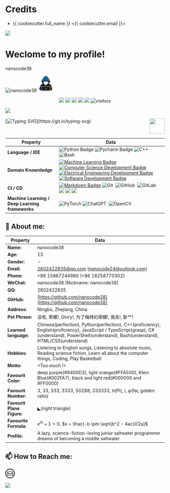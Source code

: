 # Credits

* {{ cookiecutter.full_name }} <{{ cookiecutter.email }}>

![](assets/Bottom_up.svg)
# Weclome to my profile!
<p>nanocode38</p>
<p align="left">
<a target="blank"><img align="center" src="./src/Avatar.jpg" alt="nanocode38" height="90" width="90" /></a>
<img src = "https://github.com/0xAbdulKhalid/0xAbdulKhalid/raw/main/assets/mdImages/about_me.gif" width = 50px>
<p>
</p>


<!--   my-icons -->
<p align="center">
    <a href="https://github.com/nanocode38/nanocode38"><img src="https://img.shields.io/badge/status-updating-brightgreen.svg"></a>
    <a href="https://github.com/python/cpython"><img src="https://img.shields.io/badge/Python-3.12-FF1493.svg"></a>
    <a href="https://github.com/nanocode38/nanocode38/graphs/contributors"><img src="https://img.shields.io/github/contributors/nanocode38/nanocode38?color=red"></a>
    <a href="https://github.com/nanocode38/nanocode38/stargazers"><img src="https://img.shields.io/github/stars/nanocode38/nanocode38.svg?logo=github"></a>
    <a href="https://github.com/nanocode38/nanocode38/network/members"><img src="https://img.shields.io/github/forks/nanocode38/nanocode38.svg?color=blue&logo=github"></a>
    <img src="https://visitor-badge.laobi.icu/badge?page_id=nanocode38.nanocode38" alt="visitors"/>   
</p>

<!--   my-header-img -->
![](./src/header_.png)

<a href="https://www.python.org/"><img src="https://upload.wikimedia.org/wikipedia/commons/c/c3/Python-logo-notext.svg" align="right" height="48" width="48" ></a>

<!--   my-ticker -->    
[![Typing SVG](https://readme-typing-svg.herokuapp.com?color=%2336BCF7&center=true&vCenter=true&width=600&lines=Hi+there+👋,+I+am+nanocode38;+I+am+a+13-year-old+boy.;+Welcome+to+My+Profile!;+Over+5+years+of+programming+experience;Always+learning+new+things+;Python+learning+enthusiast;)](https://git.io/typing-svg)


<!--   skyline  3D  -->
<a href="https://skyline.github.com/BEPb/2022"><img src="./assets/Web.gif" alt="" width="auto" height="auto" /></a>
                                                                                                                                                                                                                                                                                                                                                                                                                                                                                                                                                                                                                                                                                                                                                                                                                                                                                                                                                                                                                                                                                                                                                                                                                                                                                                                                                                                                                                                                                                                                                                                                                                                                                                                                                                                                    
<!--   my-skils -->

| Property                                        | Data                                                                                                                                                                                                                                                                                                                                                                                                                                                                                                                                                                                                                                                                                                                                                                                                                                                                                                                                                                                                                                                                                                                                                                                                                                                                                                                                                                                                                                                                                                                                                                                                                                                                                                                                                                                                                                                                                                                                                                  |
|-------------------------------------------------|-----------------------------------------------------------------------------------------------------------------------------------------------------------------------------------------------------------------------------------------------------------------------------------------------------------------------------------------------------------------------------------------------------------------------------------------------------------------------------------------------------------------------------------------------------------------------------------------------------------------------------------------------------------------------------------------------------------------------------------------------------------------------------------------------------------------------------------------------------------------------------------------------------------------------------------------------------------------------------------------------------------------------------------------------------------------------------------------------------------------------------------------------------------------------------------------------------------------------------------------------------------------------------------------------------------------------------------------------------------------------------------------------------------------------------------------------------------------------------------------------------------------------------------------------------------------------------------------------------------------------------------------------------------------------------------------------------------------------------------------------------------------------------------------------------------------------------------------------------------------------------------------------------------------------------------------------------------------------|
| **Language / IDE**                              | ![Python Badge](https://img.shields.io/badge/-Python-3776AB?style=flat&logo=Python&logoColor=white) ![Pycharm Badge](https://img.shields.io/badge/-Pycharm-3776AB?style=flat&logo=Pycharm&logoColor=white) ![C++](https://img.shields.io/badge/-C++-66CC66?style=flat&logo=C%2B%2B&logoColor=00599C)&nbsp; ![Bash](https://img.shields.io/badge/-Bash-444444?style=flat&logo=GnuBash)&nbsp;                                                                                                                                                                                                                                                                                                                                                                                                                                                                                                                                                                                                                                                                                                                                                                                                                                                                                                                                                                                                                                                                                                                                                                                                                                                                                                    |
| **Domain Knownledge**                           | [![Machine Learning Badge](https://img.shields.io/badge/-Machine%20Learning-01D277?style=flat&logoColor=white)](https://github.com/BEPb/BEPb) [![Computer Science Development Badge](https://img.shields.io/badge/-Computer%20Science-FAB040?style=flat&logoColor=white)](https://github.com/search?q=user%3ABEPb&type=Repositories) [![Electrical Engineering Development Badge](https://img.shields.io/badge/-Electrical%20Engineering-4C8CBF?style=flat&logoColor=white)](https://github.com/search?q=user%3ABEPb&type=Repositories) [![Software Development Badge](https://img.shields.io/badge/-Software%20Development-FF6600?style=flat&logoColor=white)](https://github.com/search?q=user%3ABEPb&type=Repositories)                                                                                                                                                                                                                                                                                                                                                                                                                                                                                                                                                                                                                                                                                                                                                                                                                                                                                                                                                                                                                                                                                                                                                                                                                                            |
| **CI / CD**                                     | [![Markdown Badge](https://img.shields.io/badge/-Markdown-2088FF?style=flat&logo=Markdown&logoColor=white)](https://github.com/BEPb/BEPb) ![Git](https://img.shields.io/badge/-Git-004400?style=flat&logo=git)&nbsp; ![GitHub](https://img.shields.io/badge/-GitHub-444444?style=flat&logo=github)&nbsp; ![GitLab](https://img.shields.io/badge/-GitLab-444444?style=flat&logo=GitLab)&nbsp;  [![](https://img.shields.io/badge/-Docker-2496ED?style=flat-square&logo=docker&logoColor=white)](https://www.docker.com) [![](https://img.shields.io/badge/-PyCharm-000000?style=flat-square&logo=pycharm&logoColor=white)](https://www.jetbrains.com/pycharm/) [![](https://img.shields.io/badge/-VS_Code-007ACC?style=flat-square&logo=visual-studio-code&logoColor=white)](https://code.visualstudio.com)|                                                                                                                                                                                                                                                                                                                                                                                                                                                                                                                                                                                                                                                                                                                                                                                                                                                                                                                                                                                                                                                                                                                                                                                                                                                                                                                                                                                                                                                                                                                                                                                                                                                                                                                                                                                              |
| **Machine Learning / Deep Learning frameworks** | ![PyTorch](http://img.shields.io/badge/-PyTorch-eee?style=flat-square&logo=pytorch&logoColor=EE4C2C) ![ChatGPT](https://img.shields.io/badge/-ChatGPT-444444?style=flat&logo=ChatGPT)&nbsp; ![OpenCV](https://img.shields.io/badge/-OpenCV-444444?style=flat&logo=OpenCV)&nbsp; |


## 📎 About me:

| Property    | Data                                       |
|-------------|--------------------------------------------|
| **Name:**     | nanocode38                                 |
| **Age:**        | 13                                         |
| **Gender:**     | ♂                                          |   
| **Email:**      | 2602422835@qq.com (nanocode24@outlook.com) |
| **Phone:**      | +86 15867244980 (+86 18258770302)          |
| **WeChat:**     | nanocode38   (Nickname: nanocode38)        |
| **QQ:**         | 2602422835                                 |
| **GitHub:**     | [https://github.com/nanocode38](https://github.com/nanocode38)|
| **Address:**    | Ningbo, Zhejiang, China                    |
| **Pet Phrase:** | 没有, 荣耀!, Glory!, 为了梅林的荣耀!, 我丢!, 卧艹! |
| **Learned language:** | Chinese(perfection), Python(perfection), C++(proficiency), English(proficiency), JavaScript / TypeScript(grasp), C#(understand), PowerShell(understand), Bash(understand), HTML/CSS(understand)|
| **Hobbies:**    | Listening to English songs, Listening to absolute music, Reading science fiction, Learn all about the computer things, Coding, Play Basketball|
| **Motto:**      | <Too much !>|
| **Favourit Color:** | deep purple(#9400D3), light orange(#FFA500), Klein Blue(#002FA7), black and light red(#000000 and #FF0000) |
| **Favourit Number:**| 3, 33, 333, 3333, 50288, 333333, π(PI), i, φ(fai, golden ratio)|
| **Favourit Plane Figure:** | ◣(right triangle) |
| **Favourite Formula:**| $e^{i\pi} + 1 = 0$,  $x = \frac{-b \pm \sqrt{b^2 - 4ac}}{2a}$|
| **Profile:** | A lazy, science-fiction-loving junior saltwater programmer dreams of becoming a middle saltwater|


## 📫 How to Reach me:
<p align="left">
<a href="https://2602422835@qq.com" target="blank"><img align="center" src="https://raw.githubusercontent.com/nanocode38/nanocode38/master/assets/gmail.svg" alt="nanocode38" height="30" width="30" /></a>




![](assets/Bottom_down.svg)
